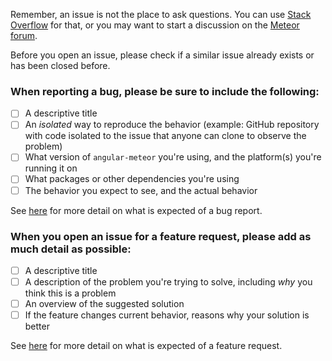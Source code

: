 Remember, an issue is not the place to ask questions. You can use [Stack Overflow](http://stackoverflow.com/questions/tagged/angular-meteor) for that, or you may want to start a discussion on the [Meteor forum](https://forums.meteor.com/).

Before you open an issue, please check if a similar issue already exists or has been closed before.

### When reporting a bug, please be sure to include the following:

- [ ] A descriptive title
- [ ] An _isolated_ way to reproduce the behavior (example: GitHub repository with code isolated to the issue that anyone can clone to observe the problem)
- [ ] What version of `angular-meteor` you're using, and the platform(s) you're running it on
- [ ] What packages or other dependencies you're using
- [ ] The behavior you expect to see, and the actual behavior

See [here](https://github.com/meteor/meteor/blob/devel/CONTRIBUTING.md#reporting-a-bug-in-meteor) for more detail on what is expected of a bug report.

### When you open an issue for a feature request, please add as much detail as possible:

- [ ] A descriptive title
- [ ] A description of the problem you're trying to solve, including _why_ you think this is a problem
- [ ] An overview of the suggested solution
- [ ] If the feature changes current behavior, reasons why your solution is better

See [here](https://github.com/meteor/meteor/blob/devel/CONTRIBUTING.md#feature-requests) for more detail on what is expected of a feature request.
